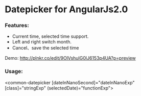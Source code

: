 # Datepicker for AngularJs2.0

### Features:
- Current time, selected time support.
- Left and right switch month.
- Cancel、save the selected time

Demo: http://plnkr.co/edit/9OlVshuIG0lJ6153p4UA?p=preview

### Usage:
<common-datepicker [dateInNanoSecond]="dateInNanoExp" [class]="stringExp" (selectedDate)="functionExp">
</common-datepicker>
